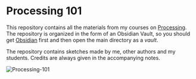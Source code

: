 # Processing 101

This repository contains all the materials from my courses on [Processing](https://processing.org/). The repository is organized in the form of an Obsidian Vault, so you should get [Obsidian](https://obsidian.md/) first and then open the main directory as a *vault*.

The repository contains sketches made by me, other authors and my students. Credits are always given in the accompanying notes.

![Processing-101](https://user-images.githubusercontent.com/623043/187034558-5190a2ff-77e3-468f-9554-b0f01b74a959.jpg)
